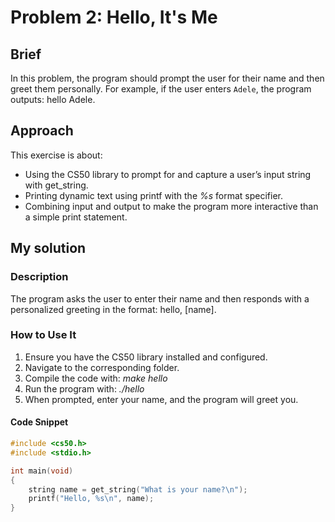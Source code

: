 # Problem 2: Hello, It's Me

## Brief
In this problem, the program should prompt the user for their name and then greet them personally. For example, if the user enters `Adele`, the program outputs: hello Adele.

## Approach
This exercise is about:
- Using the CS50 library to prompt for and capture a user’s input string with get_string.
- Printing dynamic text using printf with the *%s* format specifier.
- Combining input and output to make the program more interactive than a simple print statement.

## My solution

### Description
The program asks the user to enter their name and then responds with a personalized greeting in the format: hello, [name]. 

### How to Use It
1. Ensure you have the CS50 library installed and configured.
2. Navigate to the corresponding folder.
3. Compile the code with: *make hello*
4. Run the program with: *./hello*
5. When prompted, enter your name, and the program will greet you.

#### Code Snippet
```c
#include <cs50.h>
#include <stdio.h>

int main(void)
{
    string name = get_string("What is your name?\n");
    printf("Hello, %s\n", name);
}

